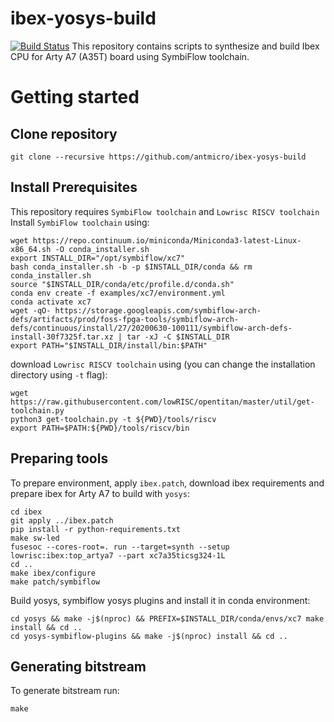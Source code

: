 # ibex-yosys-build
[![Build Status](https://travis-ci.com/antmicro/ibex-yosys-build.svg?branch=master)](https://travis-ci.com/antmicro/ibex-yosys-build)
This repository contains scripts to synthesize and build Ibex CPU for Arty A7 (A35T) board using SymbiFlow toolchain.

# Getting started
## Clone repository
```
git clone --recursive https://github.com/antmicro/ibex-yosys-build
```
## Install Prerequisites
This repository requires `SymbiFlow toolchain` and `Lowrisc RISCV toolchain`
Install `SymbiFlow toolchain` using:
```
wget https://repo.continuum.io/miniconda/Miniconda3-latest-Linux-x86_64.sh -O conda_installer.sh
export INSTALL_DIR="/opt/symbiflow/xc7"
bash conda_installer.sh -b -p $INSTALL_DIR/conda && rm conda_installer.sh
source "$INSTALL_DIR/conda/etc/profile.d/conda.sh"
conda env create -f examples/xc7/environment.yml
conda activate xc7
wget -qO- https://storage.googleapis.com/symbiflow-arch-defs/artifacts/prod/foss-fpga-tools/symbiflow-arch-defs/continuous/install/27/20200630-100111/symbiflow-arch-defs-install-30f7325f.tar.xz | tar -xJ -C $INSTALL_DIR
export PATH="$INSTALL_DIR/install/bin:$PATH"
```
download `Lowrisc RISCV toolchain` using (you can change the installation directory using `-t` flag):
```
wget https://raw.githubusercontent.com/lowRISC/opentitan/master/util/get-toolchain.py
python3 get-toolchain.py -t ${PWD}/tools/riscv
export PATH=$PATH:${PWD}/tools/riscv/bin
```
## Preparing tools
To prepare environment, apply `ibex.patch`, download ibex requirements and prepare ibex for Arty A7 to build with `yosys`:
```
cd ibex
git apply ../ibex.patch
pip install -r python-requirements.txt
make sw-led
fusesoc --cores-root=. run --target=synth --setup lowrisc:ibex:top_artya7 --part xc7a35ticsg324-1L
cd ..
make ibex/configure
make patch/symbiflow
```
Build yosys, symbiflow yosys plugins and install it in conda environment:
```
cd yosys && make -j$(nproc) && PREFIX=$INSTALL_DIR/conda/envs/xc7 make install && cd ..
cd yosys-symbiflow-plugins && make -j$(nproc) install && cd ..
```

## Generating bitstream
To generate bitstream run:
```
make
```
